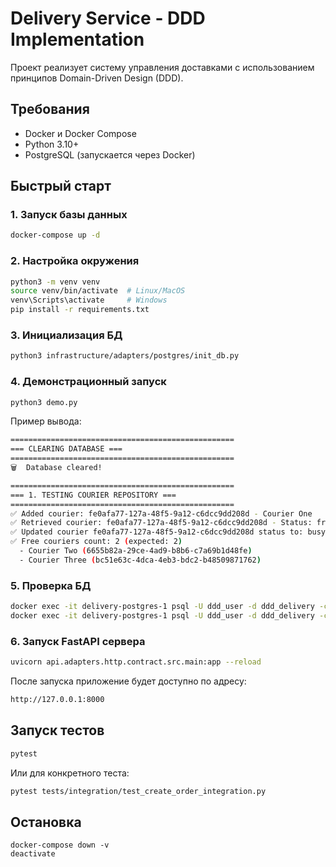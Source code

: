 # Delivery Service - DDD Implementation

Проект реализует систему управления доставками с использованием принципов Domain-Driven Design (DDD).

## Требования

- Docker и Docker Compose
- Python 3.10+
- PostgreSQL (запускается через Docker)

## Быстрый старт

### 1. Запуск базы данных

```bash
docker-compose up -d
```

### 2. Настройка окружения

```bash
python3 -m venv venv
source venv/bin/activate  # Linux/MacOS
venv\Scripts\activate     # Windows
pip install -r requirements.txt
```

### 3. Инициализация БД

```bash
python3 infrastructure/adapters/postgres/init_db.py
```

### 4. Демонстрационный запуск

```bash
python3 demo.py
```

Пример вывода:
```bash
==================================================
=== CLEARING DATABASE ===
==================================================
🗑️  Database cleared!

==================================================
=== 1. TESTING COURIER REPOSITORY ===
==================================================
✅ Added courier: fe0afa77-127a-48f5-9a12-c6dcc9dd208d - Courier One
✅ Retrieved courier: fe0afa77-127a-48f5-9a12-c6dcc9dd208d - Status: free
✅ Updated courier fe0afa77-127a-48f5-9a12-c6dcc9dd208d status to: busy
✅ Free couriers count: 2 (expected: 2)
  - Courier Two (6655b82a-29ce-4ad9-b8b6-c7a69b1d48fe)
  - Courier Three (bc51e63c-4dca-4eb3-bdc2-b48509871762)
```

### 5. Проверка БД

```bash
docker exec -it delivery-postgres-1 psql -U ddd_user -d ddd_delivery -c "SELECT * FROM couriers;"
docker exec -it delivery-postgres-1 psql -U ddd_user -d ddd_delivery -c "SELECT * FROM orders;"
```

### 6. Запуск FastAPI сервера

```bash
uvicorn api.adapters.http.contract.src.main:app --reload
```
После запуска приложение будет доступно по адресу:
```bash
http://127.0.0.1:8000
```

## Запуск тестов

```bash
pytest
```

Или для конкретного теста:

```bash
pytest tests/integration/test_create_order_integration.py
```

## Остановка

```
docker-compose down -v
deactivate
```